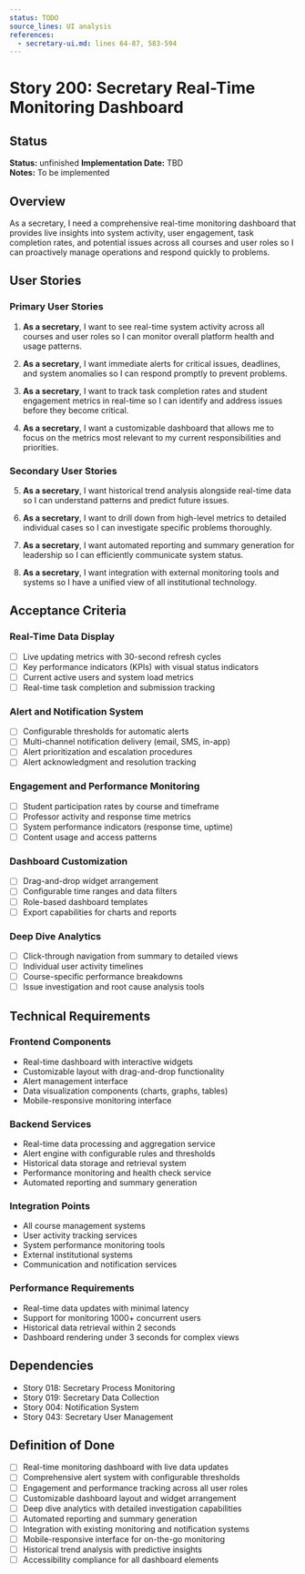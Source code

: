 ```yaml
---
status: TODO
source_lines: UI analysis
references:
  - secretary-ui.md: lines 64-87, 583-594
---
```

# Story 200: Secretary Real-Time Monitoring Dashboard

## Status
**Status:** unfinished
**Implementation Date:** TBD  
**Notes:** To be implemented

## Overview

As a secretary, I need a comprehensive real-time monitoring dashboard that provides live insights into system activity, user engagement, task completion rates, and potential issues across all courses and user roles so I can proactively manage operations and respond quickly to problems.

## User Stories

### Primary User Stories

1. **As a secretary**, I want to see real-time system activity across all courses and user roles so I can monitor overall platform health and usage patterns.

2. **As a secretary**, I want immediate alerts for critical issues, deadlines, and system anomalies so I can respond promptly to prevent problems.

3. **As a secretary**, I want to track task completion rates and student engagement metrics in real-time so I can identify and address issues before they become critical.

4. **As a secretary**, I want a customizable dashboard that allows me to focus on the metrics most relevant to my current responsibilities and priorities.

### Secondary User Stories

5. **As a secretary**, I want historical trend analysis alongside real-time data so I can understand patterns and predict future issues.

6. **As a secretary**, I want to drill down from high-level metrics to detailed individual cases so I can investigate specific problems thoroughly.

7. **As a secretary**, I want automated reporting and summary generation for leadership so I can efficiently communicate system status.

8. **As a secretary**, I want integration with external monitoring tools and systems so I have a unified view of all institutional technology.

## Acceptance Criteria

### Real-Time Data Display
- [ ] Live updating metrics with 30-second refresh cycles
- [ ] Key performance indicators (KPIs) with visual status indicators
- [ ] Current active users and system load metrics
- [ ] Real-time task completion and submission tracking

### Alert and Notification System
- [ ] Configurable thresholds for automatic alerts
- [ ] Multi-channel notification delivery (email, SMS, in-app)
- [ ] Alert prioritization and escalation procedures
- [ ] Alert acknowledgment and resolution tracking

### Engagement and Performance Monitoring
- [ ] Student participation rates by course and timeframe
- [ ] Professor activity and response time metrics
- [ ] System performance indicators (response time, uptime)
- [ ] Content usage and access patterns

### Dashboard Customization
- [ ] Drag-and-drop widget arrangement
- [ ] Configurable time ranges and data filters
- [ ] Role-based dashboard templates
- [ ] Export capabilities for charts and reports

### Deep Dive Analytics
- [ ] Click-through navigation from summary to detailed views
- [ ] Individual user activity timelines
- [ ] Course-specific performance breakdowns
- [ ] Issue investigation and root cause analysis tools

## Technical Requirements

### Frontend Components
- Real-time dashboard with interactive widgets
- Customizable layout with drag-and-drop functionality
- Alert management interface
- Data visualization components (charts, graphs, tables)
- Mobile-responsive monitoring interface

### Backend Services
- Real-time data processing and aggregation service
- Alert engine with configurable rules and thresholds
- Historical data storage and retrieval system
- Performance monitoring and health check service
- Automated reporting and summary generation

### Integration Points
- All course management systems
- User activity tracking services
- System performance monitoring tools
- External institutional systems
- Communication and notification services

### Performance Requirements
- Real-time data updates with minimal latency
- Support for monitoring 1000+ concurrent users
- Historical data retrieval within 2 seconds
- Dashboard rendering under 3 seconds for complex views

## Dependencies

- Story 018: Secretary Process Monitoring
- Story 019: Secretary Data Collection
- Story 004: Notification System
- Story 043: Secretary User Management

## Definition of Done

- [ ] Real-time monitoring dashboard with live data updates
- [ ] Comprehensive alert system with configurable thresholds
- [ ] Engagement and performance tracking across all user roles
- [ ] Customizable dashboard layout and widget arrangement
- [ ] Deep dive analytics with detailed investigation capabilities
- [ ] Automated reporting and summary generation
- [ ] Integration with existing monitoring and notification systems
- [ ] Mobile-responsive interface for on-the-go monitoring
- [ ] Historical trend analysis with predictive insights
- [ ] Accessibility compliance for all dashboard elements
